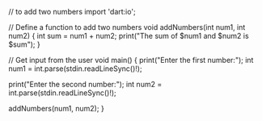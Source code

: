 // to add two numbers
import 'dart:io';

// Define a function to add two numbers
void addNumbers(int num1, int num2) {
int sum = num1 + num2;
print("The sum of $num1 and $num2 is $sum");
}

// Get input from the user
void main() {
print("Enter the first number:");
int num1 = int.parse(stdin.readLineSync()!);

print("Enter the second number:");
int num2 = int.parse(stdin.readLineSync()!);

addNumbers(num1, num2);
}